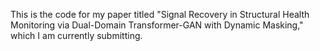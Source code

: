 This is the code for my paper titled "Signal Recovery in Structural Health Monitoring via Dual-Domain Transformer-GAN with Dynamic Masking," which I am currently submitting. 
